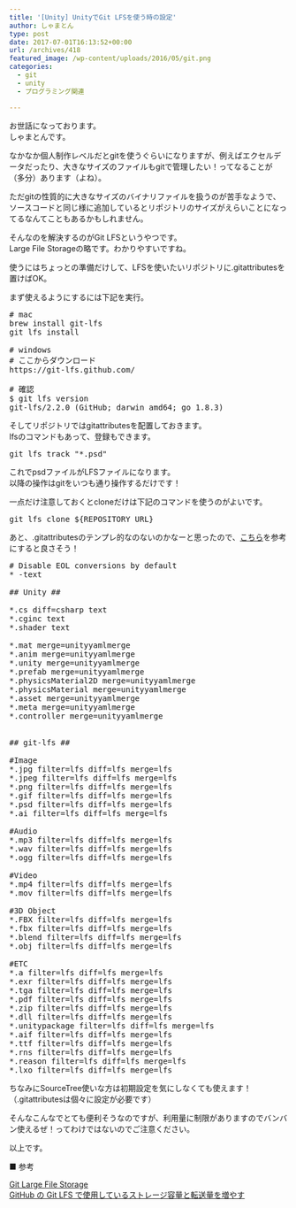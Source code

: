 ```yaml
---
title: '[Unity] UnityでGit LFSを使う時の設定'
author: しゃまとん
type: post
date: 2017-07-01T16:13:52+00:00
url: /archives/418
featured_image: /wp-content/uploads/2016/05/git.png
categories:
  - git
  - unity
  - プログラミング関連

---
```

お世話になっております。  
しゃまとんです。

なかなか個人制作レベルだとgitを使うぐらいになりますが、例えばエクセルデータだったり、大きなサイズのファイルもgitで管理したい！ってなることが（多分）あります（よね）。

ただgitの性質的に大きなサイズのバイナリファイルを扱うのが苦手なようで、ソースコードと同じ様に追加しているとリポジトリのサイズがえらいことになってるなんてこともあるかもしれません。



そんなのを解決するのがGit LFSというやつです。  
Large File Storageの略です。わかりやすいですね。

使うにはちょっとの準備だけして、LFSを使いたいリポジトリに.gitattributesを置けばOK。

まず使えるようにするには下記を実行。

<pre class="lang:default decode:true "># mac
brew install git-lfs
git lfs install

# windows
# ここからダウンロード
https://git-lfs.github.com/

# 確認
$ git lfs version
git-lfs/2.2.0 (GitHub; darwin amd64; go 1.8.3)</pre>

そしてリポジトリではgitattributesを配置しておきます。  
lfsのコマンドもあって、登録もできます。

<pre class="lang:default decode:true">git lfs track "*.psd"</pre>

これでpsdファイルがLFSファイルになります。  
以降の操作はgitをいつも通り操作するだけです！

一点だけ注意しておくとcloneだけは下記のコマンドを使うのがよいです。

<pre class="lang:default decode:true">git lfs clone ${REPOSITORY_URL}</pre>

あと、.gitattributesのテンプレ的なのないのかなーと思ったので、[こちら][1]を参考にすると良さそう！

<pre class="lang:default decode:true " title=".gitattributes"># Disable EOL conversions by default
* -text

## Unity ##

*.cs diff=csharp text
*.cginc text
*.shader text

*.mat merge=unityyamlmerge
*.anim merge=unityyamlmerge
*.unity merge=unityyamlmerge
*.prefab merge=unityyamlmerge
*.physicsMaterial2D merge=unityyamlmerge
*.physicsMaterial merge=unityyamlmerge
*.asset merge=unityyamlmerge
*.meta merge=unityyamlmerge
*.controller merge=unityyamlmerge


## git-lfs ##

#Image
*.jpg filter=lfs diff=lfs merge=lfs
*.jpeg filter=lfs diff=lfs merge=lfs
*.png filter=lfs diff=lfs merge=lfs
*.gif filter=lfs diff=lfs merge=lfs
*.psd filter=lfs diff=lfs merge=lfs
*.ai filter=lfs diff=lfs merge=lfs

#Audio
*.mp3 filter=lfs diff=lfs merge=lfs
*.wav filter=lfs diff=lfs merge=lfs
*.ogg filter=lfs diff=lfs merge=lfs

#Video
*.mp4 filter=lfs diff=lfs merge=lfs
*.mov filter=lfs diff=lfs merge=lfs

#3D Object
*.FBX filter=lfs diff=lfs merge=lfs
*.fbx filter=lfs diff=lfs merge=lfs
*.blend filter=lfs diff=lfs merge=lfs
*.obj filter=lfs diff=lfs merge=lfs

#ETC
*.a filter=lfs diff=lfs merge=lfs
*.exr filter=lfs diff=lfs merge=lfs
*.tga filter=lfs diff=lfs merge=lfs
*.pdf filter=lfs diff=lfs merge=lfs
*.zip filter=lfs diff=lfs merge=lfs
*.dll filter=lfs diff=lfs merge=lfs
*.unitypackage filter=lfs diff=lfs merge=lfs
*.aif filter=lfs diff=lfs merge=lfs
*.ttf filter=lfs diff=lfs merge=lfs
*.rns filter=lfs diff=lfs merge=lfs
*.reason filter=lfs diff=lfs merge=lfs
*.lxo filter=lfs diff=lfs merge=lfs</pre>

ちなみにSourceTree使いな方は初期設定を気にしなくても使えます！  
（.gitattributesは個々に設定が必要です）

そんなこんなでとても便利そうなのですが、利用量に制限がありますのでバンバン使えるぜ！ってわけではないのでご注意ください。

以上です。

■ 参考

[Git Large File Storage][2]  
<a href="https://mseeeen.msen.jp/how-to-increase-git-lfs-data-capacity/" target="_blank" rel="noopener">GitHub の Git LFS で使用しているストレージ容量と転送量を増やす</a>

 [1]: https://gist.github.com/anjdreas/7d203cc2b2077df5acd67b8c101c4efa
 [2]: https://git-lfs.github.com/